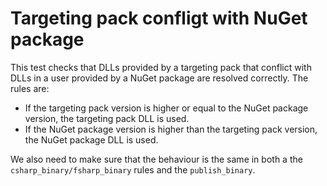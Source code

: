 # Targeting pack confligt with NuGet package

This test checks that DLLs provided by a targeting pack that conflict with DLLs in a user provided by a NuGet package
are resolved correctly. The rules are:

* If the targeting pack version is higher or equal to the NuGet package version, the targeting pack DLL is used.
* If the NuGet package version is higher than the targeting pack version, the NuGet package DLL is used.

We also need to make sure that the behaviour is the same in both a the `csharp_binary/fsharp_binary` rules and the `publish_binary`.
